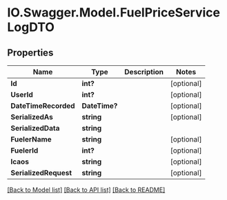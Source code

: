 # IO.Swagger.Model.FuelPriceServiceLogDTO
## Properties

Name | Type | Description | Notes
------------ | ------------- | ------------- | -------------
**Id** | **int?** |  | [optional] 
**UserId** | **int?** |  | [optional] 
**DateTimeRecorded** | **DateTime?** |  | [optional] 
**SerializedAs** | **string** |  | [optional] 
**SerializedData** | **string** |  | 
**FuelerName** | **string** |  | [optional] 
**FuelerId** | **int?** |  | [optional] 
**Icaos** | **string** |  | [optional] 
**SerializedRequest** | **string** |  | [optional] 

[[Back to Model list]](../README.md#documentation-for-models) [[Back to API list]](../README.md#documentation-for-api-endpoints) [[Back to README]](../README.md)

